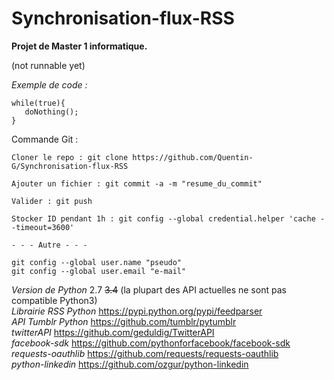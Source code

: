 Synchronisation-flux-RSS
========================

**Projet de Master 1 informatique.**

(not runnable yet)


*Exemple de code :*
```
while(true){
   doNothing();
}
```

Commande Git :
```
Cloner le repo : git clone https://github.com/Quentin-G/Synchronisation-flux-RSS

Ajouter un fichier : git commit -a -m "resume_du_commit"

Valider : git push
	
Stocker ID pendant 1h : git config --global credential.helper 'cache --timeout=3600'

- - - Autre - - -
 
git config --global user.name "pseudo"
git config --global user.email "e-mail"

```
*Version de Python* 2.7 <s>3.4</s> (la plupart des API actuelles ne sont pas compatible Python3)  
*Librairie RSS Python* https://pypi.python.org/pypi/feedparser  
*API Tumblr Python* https://github.com/tumblr/pytumblr  
*twitterAPI* https://github.com/geduldig/TwitterAPI  
*facebook-sdk* https://github.com/pythonforfacebook/facebook-sdk   
*requests-oauthlib* https://github.com/requests/requests-oauthlib   
*python-linkedin* https://github.com/ozgur/python-linkedin
